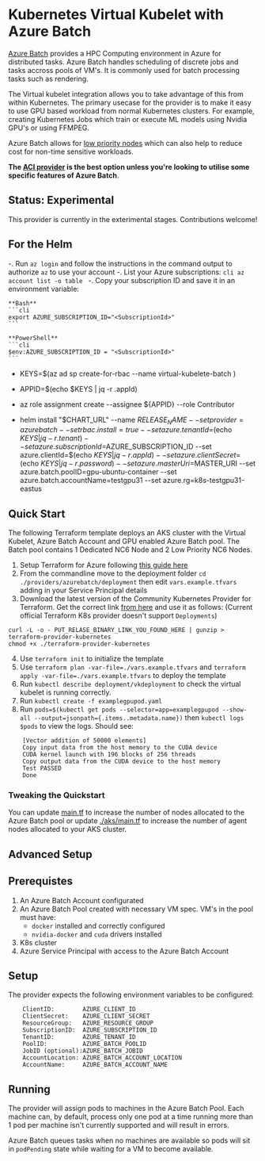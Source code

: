# Kubernetes Virtual Kubelet with Azure Batch

[Azure Batch](https://docs.microsoft.com/en-us/azure/batch/) provides a HPC Computing environment in Azure for distributed tasks. Azure Batch handles scheduling of discrete jobs and tasks accross pools of VM's. It is commonly used for batch processing tasks such as rendering.

The Virtual kubelet integration allows you to take advantage of this from within Kubernetes. The primary usecase for the provider is to make it easy to use GPU based workload from normal Kubernetes clusters. For example, creating Kubernetes Jobs which train or execute ML models using Nvidia GPU's or using FFMPEG.

Azure Batch allows for [low priority nodes](https://docs.microsoft.com/en-us/azure/batch/batch-low-pri-vms) which can also help to reduce cost for non-time sensitive workloads.

__The [ACI provider](../azure/README.md) is the best option unless you're looking to utilise some specific features of Azure Batch__.

## Status: Experimental

This provider is currently in the exterimental stages. Contributions welcome!
## For the Helm
-. Run `az login` and follow the instructions in the command output to authorize `az` to use your account
-. List your Azure subscriptions:
    ```cli
    az account list -o table
    ```
-. Copy your subscription ID and save it in an environment variable:

    **Bash**
    ```cli
    export AZURE_SUBSCRIPTION_ID="<SubscriptionId>"
    ```

    **PowerShell**
    ```cli
    $env:AZURE_SUBSCRIPTION_ID = "<SubscriptionId>"
    ```
- KEYS=$(az ad sp create-for-rbac --name virtual-kubelete-batch )
- APPID=$(echo $KEYS | jq -r .appId)
-  az role assignment create --assignee ${APPID} --role Contributor

-  helm install "$CHART_URL" --name $RELEASE_NAME  --set provider=azurebatch   --set rbac.install=true --set azure.tenantId=$(echo $KEYS | jq -r .tenant) --set azure.subscriptionId=$AZURE_SUBSCRIPTION_ID   --set azure.clientId=$(echo $KEYS | jq -r .appId) --set azure.clientSecret=$(echo $KEYS  | jq -r .password) --set azure.masterUri=$MASTER_URI   --set azure.batch.poolID=gpu-ubuntu-container   --set azure.batch.accountName=testgpu31 --set azure.rg=k8s-testgpu31-eastus

## Quick Start


The following Terraform template deploys an AKS cluster with the Virtual Kubelet, Azure Batch Account and GPU enabled Azure Batch pool. The Batch pool contains 1 Dedicated NC6 Node and 2 Low Priority NC6 Nodes.

1. Setup Terraform for Azure following [this guide here](https://docs.microsoft.com/en-us/azure/virtual-machines/linux/terraform-install-configure)
2. From the commandline move to the deployment folder `cd ./providers/azurebatch/deployment` then edit `vars.example.tfvars` adding in your Service Principal details
3. Download the latest version of the Community Kubernetes Provider for Terraform. Get the correct link [from here](https://github.com/sl1pm4t/terraform-provider-kubernetes/releases) and use it as follows: (Current official Terraform K8s provider doesn't support `Deployments`)

```shell
curl -L -o - PUT_RELASE_BINARY_LINK_YOU_FOUND_HERE | gunzip > terraform-provider-kubernetes
chmod +x ./terraform-provider-kubernetes
```

4. Use `terraform init` to initialize the template
5. Use `terraform plan -var-file=./vars.example.tfvars` and `terraform apply -var-file=./vars.example.tfvars` to deploy the template
6. Run `kubectl describe deployment/vkdeployment` to check the virtual kubelet is running correctly.
7. Run `kubectl create -f examplegpupod.yaml`
8. Run `pods=$(kubectl get pods --selector=app=examplegpupod --show-all --output=jsonpath={.items..metadata.name})` then `kubectl logs $pods` to view the logs. Should see:

```text
	[Vector addition of 50000 elements]
	Copy input data from the host memory to the CUDA device
	CUDA kernel launch with 196 blocks of 256 threads
	Copy output data from the CUDA device to the host memory
	Test PASSED
	Done
```

### Tweaking the Quickstart

You can update [main.tf](./main.tf) to increase the number of nodes allocated to the Azure Batch pool or update [./aks/main.tf](./aks/main.tf) to increase the number of agent nodes allocated to your AKS cluster.

## Advanced Setup

## Prerequistes

1. An Azure Batch Account configurated
2. An Azure Batch Pool created with necessary VM spec. VM's in the pool must have:
    - `docker` installed and correctly configured
    - `nvidia-docker` and `cuda` drivers installed
3. K8s cluster
4. Azure Service Principal with access to the Azure Batch Account

## Setup

The provider expects the following environment variables to be configured:

```
    ClientID:        AZURE_CLIENT_ID
	ClientSecret:    AZURE_CLIENT_SECRET
	ResourceGroup:   AZURE_RESOURCE_GROUP
	SubscriptionID:  AZURE_SUBSCRIPTION_ID
	TenantID:        AZURE_TENANT_ID
	PoolID:          AZURE_BATCH_POOLID
	JobID (optional):AZURE_BATCH_JOBID
	AccountLocation: AZURE_BATCH_ACCOUNT_LOCATION
	AccountName:     AZURE_BATCH_ACCOUNT_NAME
```

## Running

The provider will assign pods to machines in the Azure Batch Pool. Each machine can, by default, process only one pod at a time
running more than 1 pod per machine isn't currently supported and will result in errors.

Azure Batch queues tasks when no machines are available so pods will sit in `podPending` state while waiting for a VM to become available.
